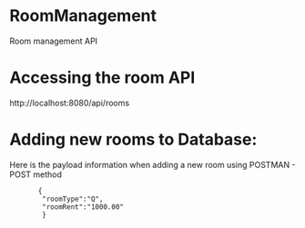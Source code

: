# RoomManagement
Room management API

# Accessing the room API
http://localhost:8080/api/rooms

# Adding new rooms to Database:
Here is the payload information when adding a new room using POSTMAN - POST method
           
           {
            "roomType":"Q",
            "roomRent":"1000.00"
            }
 
